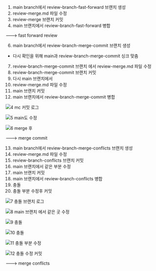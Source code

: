 1. main branch에서 review-branch-fast-forward 브랜치 생성
2. review-merge.md 파일 수정
3. review-merge 브랜치 커밋 
5. main 브랜치에서 review-branch-fast-forward 병합

---> fast forward review

6. main branch에서 review-branch-merge-commit 브랜치 생성
* 다시 확인을 위해 main과 review-branch-merge-commit 싱크 맞춤
7. review-branch-merge-commit 브랜치 에서 review-merge.md 파일 수정 
8. review-branch-merge-commit 브랜치 커밋
9. 다시 main 브랜치에서
10. review-merge.md 파일 수정
11. main 브랜치 커밋 
12. main 브랜치에서 review-branch-merge-commit 병합

![4  mc 커밋 로그](https://user-images.githubusercontent.com/47783128/148662245-ee1ca0a5-9276-4ef1-ac12-e457aa028399.PNG)

![5  main도 수정](https://user-images.githubusercontent.com/47783128/148662248-b793ed6b-0ec7-448d-9575-f65bdf53e8d7.PNG)

![6  merge 후](https://user-images.githubusercontent.com/47783128/148662252-3b5268de-3998-4d83-b299-629c2e76cd0c.PNG)


---> merge commit 

13. main branch에서 review-branch-merge-conflicts 브랜치 생성
14. review-merge.md 파일 수정
15. review-branch-conflicts 브랜치 커밋
16. main 브랜치에서 같은 부분 수정
17. main 브랜치 커밋
18. main 브랜치에서 review-branch-conflicts 병합
19. 충돌
20. 충돌 부분 수정후 커밋

![7  충돌 브랜치 로그](https://user-images.githubusercontent.com/47783128/148662266-fc8718f4-5918-49fb-90f0-6f38dc486f00.PNG)

![8  main 브랜치 에서 같은 곳 수정](https://user-images.githubusercontent.com/47783128/148662267-260bfbac-c49f-4b75-b9a4-10d1c5136bf9.PNG)

![9  충돌](https://user-images.githubusercontent.com/47783128/148662268-d7c61c5d-5bd5-45e7-83cf-d6c76e02e966.PNG)

![10 충돌](https://user-images.githubusercontent.com/47783128/148662274-6bc95f09-f800-4a44-9dfb-7b1b02a35b8d.PNG)

![11 충돌 부분 수정](https://user-images.githubusercontent.com/47783128/148662275-bdfd7c31-119e-40f7-8999-dca98062d74f.PNG)

![12 충돌 수정 커밋](https://user-images.githubusercontent.com/47783128/148662279-0e70cccc-dca5-433f-a813-0713c4e31f1e.PNG)

---> merge conflicts 
